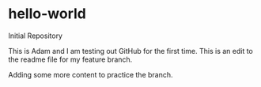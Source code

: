 # hello-world
Initial Repository

This is Adam and I am testing out GitHub for the first time.
This is an edit to the readme file for my feature branch.

Adding some more content to practice the branch.
